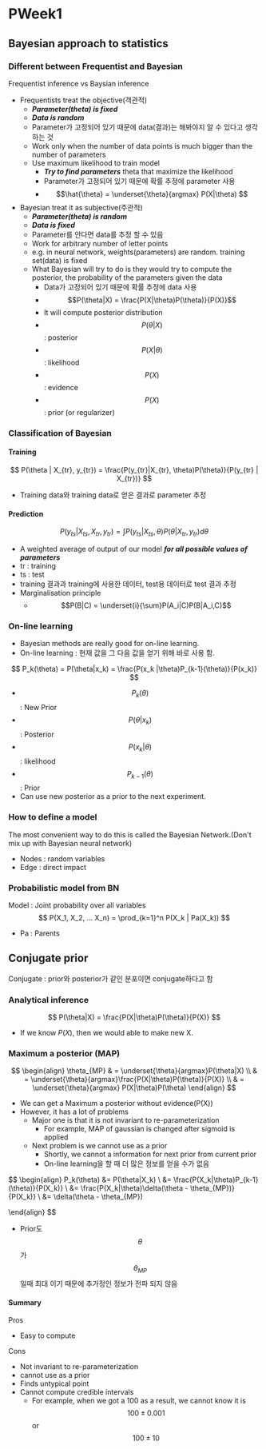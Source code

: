# PWeek1

## Bayesian approach to statistics

### Different between Frequentist and Bayesian

Frequentist inference vs Baysian inference

- Frequentists treat the objective(객관적)
  - ***Parameter(theta) is fixed***
  - ***Data is random***
  - Parameter가 고정되어 있기 때문에 data(결과)는 해봐야지 알 수 있다고 생각하는 것
  - Work only when the number of data points is much bigger than the number of parameters
  - Use maximum likelihood to train model
    - ***Try to find parameters*** theta that maximize the likelihood
    - Parameter가 고정되어 있기 때문에 확률 추정에 parameter 사용
    - $$\hat{\theta} = \underset{\theta}{argmax} P(X|\theta) $$
- Bayesian treat it as subjective(주관적)
  - ***Parameter(theta) is random***
  - ***Data is fixed***
  - Parameter를 안다면 data를 추정 할 수 있음
  - Work for arbitrary number of letter points
  - e.g. in neural network, weights(parameters) are random. training set(data) is fixed
  - What Bayesian will try to do is they would try to compute the posterior, the probability of the parameters given the data
    - Data가 고정되어 있기 때문에 확률 추정에 data 사용
    - $$P(\theta|X) = \frac{P(X|\theta)P(\theta)}{P(X)}$$
    - It will compute posterior distribution
    - $$P(\theta|X)$$ : posterior
    - $$P(X|\theta)$$ : likelihood
    - $$P(X)$$ : evidence
    - $$P(X)$$ : prior (or regularizer)

### Classification of Bayesian

#### Training

$$
P(\theta | X_{tr}, y_{tr}) = \frac{P(y_{tr}|X_{tr}, \theta)P(\theta)}{P(y_{tr} | X_{tr})}
$$

- Training data와 training data로 얻은 결과로 parameter 추정

#### Prediction

$$
P(y_{ts}|X_{ts}, X_{tr},y_{tr}) = \int P(y_{ts}|X_{ts}, \theta)P(\theta | X_{tr}, y_{tr}) d\theta
$$

- A weighted average of output of our model ***for all possible values of parameters***
- tr : training
- ts : test
- training 결과과 training에 사용한 데이터, test용 데이터로 test 결과 추정
- Marginalisation principle 
  - $$P(B|C) = \underset{i}{\sum}P(A_i|C)P(B|A_i,C)$$

### On-line learning

- Bayesian methods are really good for on-line learning.
- On-line learning : 현재 값을 그 다음 값을 얻기 위해 바로 사용 함.

$$
P_k(\theta) = P(\theta|x_k) = \frac{P(x_k |\theta)P_{k-1}(\theta)}{P(x_k)}
$$

- $$P_k(\theta)$$ : New Prior
- $$P(\theta | x_k)$$ : Posterior
- $$P(x_k|\theta)$$ : likelihood
- $$P_{k-1}(\theta)$$ : Prior
- Can use new posterior as a prior to the next experiment.

### How to define a model

The most convenient way to do this is called the Bayesian Network.(Don't mix up with Bayesian neural network)

- Nodes : random variables
- Edge : direct impact

### Probabilistic model from BN

Model : Joint probability over all variables
$$
P(X_1, X_2, ... X_n) = \prod_{k=1}^n P(X_k | Pa(X_k))
$$

- Pa : Parents

## Conjugate prior

Conjugate : prior와 posterior가 같인 분포이면 conjugate하다고 함

### Analytical inference

$$
P(\theta|X) = \frac{P(X|\theta)P(\theta)}{P(X)}
$$

- If we know $P(X)$, then we would able to make new X.

### Maximum a posterior (MAP)

$$
\begin{align}
\theta_{MP} & = \underset{\theta}{argmax}P(\theta|X) \\
& = \underset{\theta}{argmax}\frac{P(X|\theta)P(\theta)}{P(X)} \\
& = \underset{\theta}{argmax} P(X|\theta)P(\theta)
\end{align}
$$

- We can get a Maximum a posterior without evidence(P(X))
- However, it has a lot of problems
  - Major one is that it is not invariant to re-parameterization
    - For example, MAP of gaussian is changed after sigmoid is applied
  - Next problem is we cannot use as a prior
    - Shortly, we cannot a information for next prior from current prior
    - On-line learning을 할 때 더 많은 정보를 얻을 수가 없음

$$
\begin{align}
P_k(\theta) &= P(\theta|X_k) \\
&= \frac{P(X_k|\theta)P_{k-1}(\theta)}{P(X_k)} \\
&= \frac{P(X_k|\theta)\delta(\theta - \theta_{MP})}{P(X_k)} \\
&= \delta(\theta - \theta_{MP})

\end{align}
$$

- Prior도 $$\theta$$가 $$\theta_{MP}$$ 일때 최대 이기 때문에 추가정인 정보가 전파 되지 않음

#### Summary

Pros

- Easy to compute

Cons

- Not invariant to re-parameterization
- cannot use as a prior
- Finds untypical point
- Cannot compute credible intervals
  - For example, when we got a 100 as a result, we cannot know it is $$100 \pm 0.001$$  or $$100 \pm 10$$

